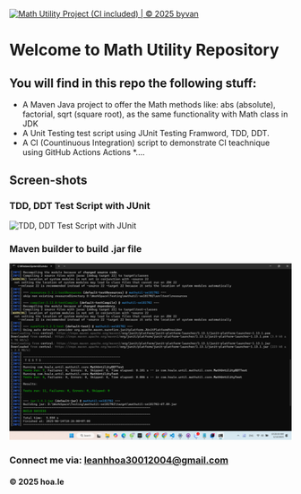 [![Math Utility Project (CI included) | © 2025 byvan](https://github.com/KhoaPhan204/mathutil/actions/workflows/hoale-runner.yml/badge.svg)](https://github.com/KhoaPhan204/mathutil/actions/workflows/hoale-runner.yml)


# Welcome to Math Utility Repository

## You will find in this repo the following stuff:

* A Maven Java project to offer the Math methods like: abs (absolute), factorial, sqrt (square root), as the same functionality with Math class in JDK
* A Unit Testing test script using JUnit Testing Framword, TDD, DDT.
* A CI (Countinuous Integration) script to demonstrate CI teachnique using GitHub Actions
Actions
*....
## Screen-shots

### TDD, DDT Test Script with JUnit
![TDD, DDT Test Script with JUnit
](https://github.com/leanhhoa30012004/mathutil-se181702/blob/main/screenshots/JUnit%20with%20DDT.png)

### Maven builder to build .jar file
![Maven Builder to build](https://github.com/leanhhoa30012004/mathutil-se181702/blob/main/screenshots/Maven%20Buider.png)

### Connect me via: leanhhoa30012004@gmail.com
#### &#169; 2025 hoa.le